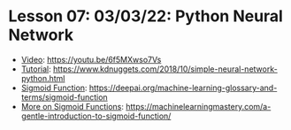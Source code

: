 # Lesson 07: 03/03/22: Python Neural Network
* [Video](https://youtu.be/6f5MXwso7Vs): https://youtu.be/6f5MXwso7Vs
* [Tutorial](https://www.kdnuggets.com/2018/10/simple-neural-network-python.html): https://www.kdnuggets.com/2018/10/simple-neural-network-python.html
* [Sigmoid Function](https://deepai.org/machine-learning-glossary-and-terms/sigmoid-function): https://deepai.org/machine-learning-glossary-and-terms/sigmoid-function
* [More on Sigmoid Functions](https://machinelearningmastery.com/a-gentle-introduction-to-sigmoid-function/): https://machinelearningmastery.com/a-gentle-introduction-to-sigmoid-function/ 
